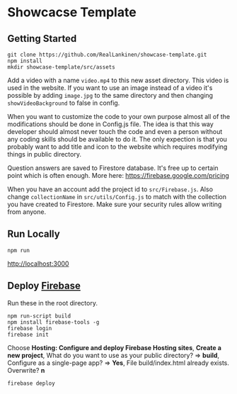 # Showcacse Template

## Getting Started

```
git clone https://github.com/RealLankinen/showcase-template.git
npm install
mkdir showcase-template/src/assets
```

Add a video with a name `video.mp4` to this new asset directory. This video is used in the website. If you want to use an image instead of a video it's possible by adding `image.jpg` to the same directory and then changing `showVideoBackground` to false in config.

When you want to customize the code to your own purpose almost all of the modifications should be done in Config.js file. The idea is that this way developer should almost never touch the code and even a person without any coding skills should be available to do it. The only expection is that you probably want to add title and icon to the website which requires modifying things in public directory.

Question answers are saved to Firestore database. It's free up to certain point which is often enough. More here: https://firebase.google.com/pricing

When you have an account add the project id to `src/Firebase.js`. Also change `collectionName` in `src/utils/Config.js` to match with the collection you have created to Firestore. Make sure your security rules allow writing from anyone.

## Run Locally

```
npm run
```

[http://localhost:3000](http://localhost:3000)

## Deploy [Firebase](https://firebase.google.com/)

Run these in the root directory.

```
npm run-script build
npm install firebase-tools -g
firebase login
firebase init
```

Choose **Hosting: Configure and deploy Firebase Hosting sites**, **Create a new project**, What do you want to use as your public directory? => **build**, Configure as a single-page app? => **Yes**, File build/index.html already exists. Overwrite? **n**

```
firebase deploy
```
